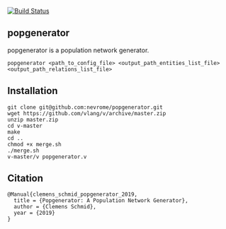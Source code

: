 [![Build Status](https://travis-ci.com/nevrome/popgenerator.svg?token=vxsQ9RjxoGASGtX4Q8jc&branch=master)](https://travis-ci.com/nevrome/popgenerator)

## popgenerator

popgenerator is a population network generator.

```
popgenerator <path_to_config_file> <output_path_entities_list_file> <output_path_relations_list_file>
```

## Installation

```
git clone git@github.com:nevrome/popgenerator.git
wget https://github.com/vlang/v/archive/master.zip
unzip master.zip
cd v-master
make
cd ..
chmod +x merge.sh
./merge.sh
v-master/v popgenerator.v
```

## Citation

```
@Manual{clemens_schmid_popgenerator_2019,
  title = {Popgenerator: A Population Network Generator},
  author = {Clemens Schmid},
  year = {2019}
}
```
